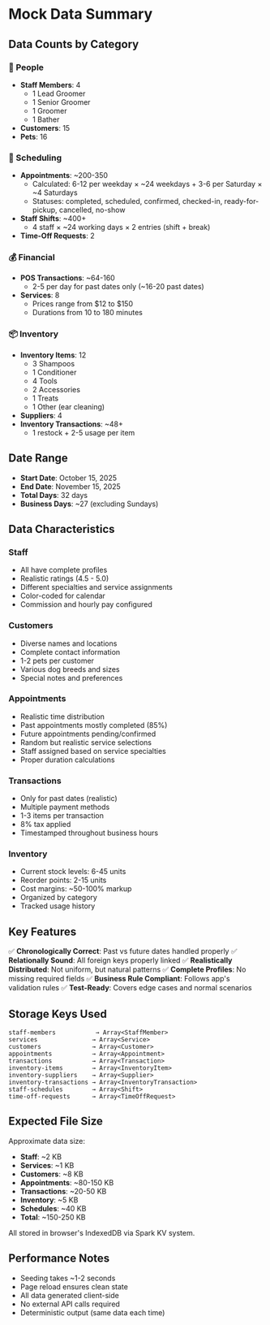 # Mock Data Summary

## Data Counts by Category

### 👥 People
- **Staff Members**: 4
  - 1 Lead Groomer
  - 1 Senior Groomer
  - 1 Groomer
  - 1 Bather
- **Customers**: 15
- **Pets**: 16

### 📅 Scheduling
- **Appointments**: ~200-350
  - Calculated: 6-12 per weekday × ~24 weekdays + 3-6 per Saturday × ~4 Saturdays
  - Statuses: completed, scheduled, confirmed, checked-in, ready-for-pickup, cancelled, no-show
- **Staff Shifts**: ~400+
  - 4 staff × ~24 working days × 2 entries (shift + break)
- **Time-Off Requests**: 2

### 💰 Financial
- **POS Transactions**: ~64-160
  - 2-5 per day for past dates only (~16-20 past dates)
- **Services**: 8
  - Prices range from $12 to $150
  - Durations from 10 to 180 minutes

### 📦 Inventory
- **Inventory Items**: 12
  - 3 Shampoos
  - 1 Conditioner
  - 4 Tools
  - 2 Accessories
  - 1 Treats
  - 1 Other (ear cleaning)
- **Suppliers**: 4
- **Inventory Transactions**: ~48+
  - 1 restock + 2-5 usage per item

## Date Range
- **Start Date**: October 15, 2025
- **End Date**: November 15, 2025
- **Total Days**: 32 days
- **Business Days**: ~27 (excluding Sundays)

## Data Characteristics

### Staff
- All have complete profiles
- Realistic ratings (4.5 - 5.0)
- Different specialties and service assignments
- Color-coded for calendar
- Commission and hourly pay configured

### Customers
- Diverse names and locations
- Complete contact information
- 1-2 pets per customer
- Various dog breeds and sizes
- Special notes and preferences

### Appointments
- Realistic time distribution
- Past appointments mostly completed (85%)
- Future appointments pending/confirmed
- Random but realistic service selections
- Staff assigned based on service specialties
- Proper duration calculations

### Transactions
- Only for past dates (realistic)
- Multiple payment methods
- 1-3 items per transaction
- 8% tax applied
- Timestamped throughout business hours

### Inventory
- Current stock levels: 6-45 units
- Reorder points: 2-15 units
- Cost margins: ~50-100% markup
- Organized by category
- Tracked usage history

## Key Features

✅ **Chronologically Correct**: Past vs future dates handled properly
✅ **Relationally Sound**: All foreign keys properly linked
✅ **Realistically Distributed**: Not uniform, but natural patterns
✅ **Complete Profiles**: No missing required fields
✅ **Business Rule Compliant**: Follows app's validation rules
✅ **Test-Ready**: Covers edge cases and normal scenarios

## Storage Keys Used

```
staff-members           → Array<StaffMember>
services               → Array<Service>
customers              → Array<Customer>
appointments           → Array<Appointment>
transactions           → Array<Transaction>
inventory-items        → Array<InventoryItem>
inventory-suppliers    → Array<Supplier>
inventory-transactions → Array<InventoryTransaction>
staff-schedules        → Array<Shift>
time-off-requests      → Array<TimeOffRequest>
```

## Expected File Size

Approximate data size:
- **Staff**: ~2 KB
- **Services**: ~1 KB
- **Customers**: ~8 KB
- **Appointments**: ~80-150 KB
- **Transactions**: ~20-50 KB
- **Inventory**: ~5 KB
- **Schedules**: ~40 KB
- **Total**: ~150-250 KB

All stored in browser's IndexedDB via Spark KV system.

## Performance Notes

- Seeding takes ~1-2 seconds
- Page reload ensures clean state
- All data generated client-side
- No external API calls required
- Deterministic output (same data each time)
